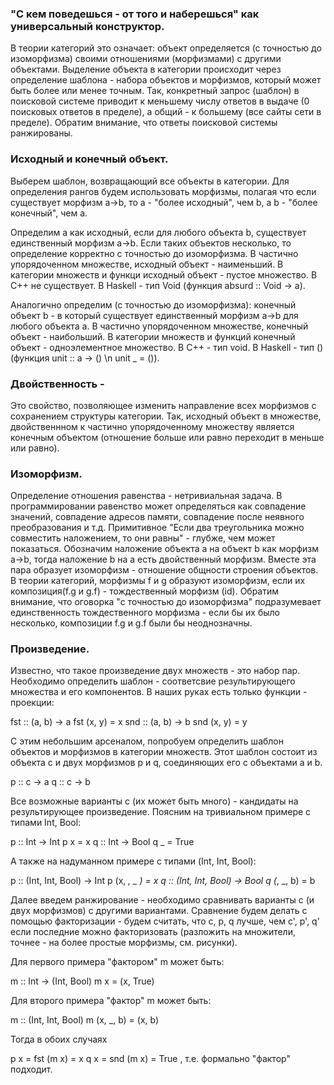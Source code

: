 ### "С кем поведешься - от того и наберешься" как универсальный конструктор.

В теории категорий это означает: объект определяется (с точностью до изоморфизма) своими отношениями (морфизмами) с другими объектами. 
Выделение объекта в категории происходит через определение шаблона - набора объектов и морфизмов, который может быть более или менее точным. 
Так, конкретный запрос (шаблон) в поисковой системе приводит к меньшему числу ответов в выдаче (0 поисковых ответов в пределе), а общий - к большему (все сайты сети в пределе). 
Обратим внимание, что ответы поисковой системы ранжированы. 

### Исходный и конечный объект.

Выберем шаблон, возвращающий все объекты в категории. Для определения рангов будем использовать морфизмы, полагая что если существует морфизм a->b, то a - "более исходный", чем b, а b - "более конечный", чем a.

Определим a как исходный, если для любого объекта b, существует единственный морфизм a->b. Если таких объектов несколько, то определение корректно с точностью до изоморфизма. 
В частично упорядоченном множестве, исходный объект - наименьший. В категории множеств и функци исходный объект - пустое множество. В С++ не существует. В Haskell - тип Void (функция absurd :: Void -> a). 

Аналогично определим (с точностью до изоморфизма): конечный объект b - в который существует единственный морфизм a->b для любого объекта a. 
В частично упорядоченном множестве, конечный объект - наибольший. В категории множеств и функций конечный объект - одноэлементное множество. В С++ - тип void. В Haskell - тип () (функция unit :: a -> () \n unit _ = ()).

### Двойственность - 

Это свойство, позволяющее изменить направление всех морфизмов с сохранением структуры категории. 
Так, исходный объект в множестве, двойственнном к частично упорядоченному множеству является конечным объектом (отношение больше или равно переходит в меньше или равно). 

### Изоморфизм. 

Определение отношения равенства - нетривиальная задача. 
В программировании равенство может определяться как совпадение значений, совпадение адресов памяти, совпадение после неявного преобразования и т.д.
Примитивное "Если два треугольника можно совместить наложением, то они равны" - глубже, чем может показаться. Обозначим наложение объекта a на объект b как морфизм a->b, тогда наложение b на a есть двойственный морфизм. 
Вместе эта пара образует изоморфизм - отношение общности строения объектов. В теории категорий, морфизмы f и g образуют изоморфизм, если их композиция(f.g и g.f) - тождественный морфизм (id).
Обратим внимание, что оговорка "с точностью до изоморфизма" подразумевает единственность тождественного морфизма - если бы их было несколько, композиции f.g и g.f были бы неоднозначны. 

### Произведение. 

Известно, что такое произведение двух множеств - это набор пар. Необходимо определить шаблон - соответсвие результирующего множества и его компонентов.
В наших руках есть только функции - проекции:

fst :: (a, b) -> a
fst (x, y) = x
snd :: (a, b) -> b
snd (x, y) = y

С этим небольшим арсеналом, попробуем определить шаблон объектов и морфизмов в категории множеств. Этот шаблон состоит из объекта c и двух морфизмов p и q, соединяющих его с объектами a и b.

p :: c -> a
q :: c -> b

Все возможные варианты c (их может быть много) - кандидаты на результирующее произведение. Поясним на тривиальном примере с типами Int, Bool:

p :: Int -> Int
p x = x
q :: Int -> Bool
q _ = True

А также на надуманном примере с типами (Int, Int, Bool):

p :: (Int, Int, Bool) -> Int
p (x, _, _ ) = x
q :: (Int, Int, Bool) -> Bool
q (_, _, b) = b

Далее введем ранжирование - необходимо сравнивать варианты c (и двух морфизмов) с другими вариантами. 
Сравнение будем делать с помощью факторизации - будем считать, что c, p, q лучше, чем с', p', q' если последние можно факторизовать (разложить на множители, точнее - на более простые морфизмы, см. рисунки). 

Для первого примера "фактором" m может быть:

m :: Int -> (Int, Bool)
m x = (x, True)

Для второго примера "фактор" m может быть:

m :: (Int, Int, Bool)
m (x, _, b) = (x, b)

Тогда в обоих случаях

p x = fst (m x) = x
q x = snd (m x) = True , т.е. формально "фактор" подходит. 









